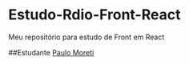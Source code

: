 # Estudo-Rdio-Front-React
Meu repositório para estudo de Front em React

##Estudante
[Paulo Moreti](https://github.com/sourflame8)

